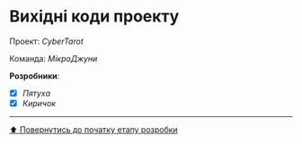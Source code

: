 # Вихідні коди проекту

Проект: *CyberTarot*

Команда: *МікроДжуни*

**Розробники**:

- [x] *Пятуха*
- [x] *Киричок*
 
 ---
[:arrow_up: Повернутись до початку етапу розробки](/docs/3.Developing/README.md)
